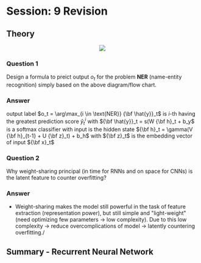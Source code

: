# **Session: 9 Revision**

## **Theory**
<center><img src=https://d1q4qwyh0q55bh.cloudfront.net/images/BAWEdRauwTwPOZylWaWaNbm9fqWNSQnxhOR6Q0OQk3a4pyrrKo2oOfuhfNjM5KBG.png?d=desktop-thumbnail></center>

### **Question 1**
Design a formula to preict output $o_t$ for the problem **NER** (name-entity recognition) simply based on the above diagram/flow chart. 

### **Answer**
output label $o_t = \arg\max_{i \in \text{NER}} {\bf \hat{y}}_t$ is $i$-th having the greatest prediction score $\hat{y}_t^i$ with ${\bf \hat{y}}_t = s(W {\bf h}_t + b_y$ is a softmax classifier with input is the hidden state ${\bf h}_t = \gamma(V {\bf h}_{t-1} + U {\bf z}_t) + b_h$ with ${\bf z}_t$ is the embedding vector of input ${\bf x}_t$ 

### **Question 2**
Why weight-sharing principal (in time for RNNs and on space for CNNs) is the latent feature to counter overfitting?

### **Answer**
- Weight-sharing makes the model still powerful in the task of feature extraction (representation power), but still simple and "light-weight" (need optimizing few parameters $\rightarrow$ low complexity). Due to this low complexity $\rightarrow$ reduce overcomplications of model $\rightarrow$ latently countering overfitting./ 

## **Summary - Recurrent Neural Network**